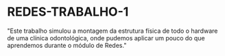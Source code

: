 # REDES-TRABALHO-1
"Este trabalho simulou a montagem da estrutura física de todo o hardware de uma clínica odontológica, onde pudemos aplicar um pouco do que aprendemos durante o módulo de Redes."
